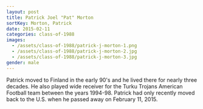 ```yaml
---
layout: post
title: Patrick Joel "Pat" Morton
sortKey: Morton, Patrick
date: 2015-02-11
categories: class-of-1988
images:
  - /assets/class-of-1988/patrick-j-morton-1.png
  - /assets/class-of-1988/patrick-j-morton-2.jpg
  - /assets/class-of-1988/patrick-j-morton-3.jpg
gender: male
---
```

Patrick moved to Finland in the early 90's and he lived there for nearly three decades.  He also played wide receiver for the Turku Trojans American Football team between the years 1994-98.  Patrick had only recently moved back to the U.S. when he passed away on February 11, 2015. 
